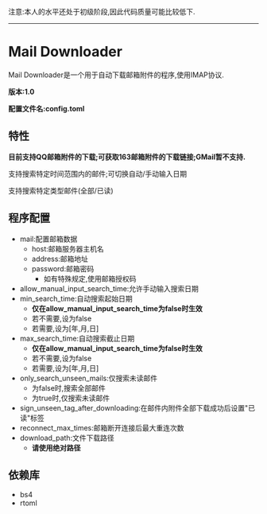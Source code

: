 注意:本人的水平还处于初级阶段,因此代码质量可能比较低下.
___

# Mail Downloader
Mail Downloader是一个用于自动下载邮箱附件的程序,使用IMAP协议.

**版本:1.0**

**配置文件名:config.toml**

## 特性
**目前支持QQ邮箱附件的下载;可获取163邮箱附件的下载链接;GMail暂不支持.**

支持搜索特定时间范围内的邮件;可切换自动/手动输入日期
 
支持搜索特定类型邮件(全部/已读)

## 程序配置
- mail:配置邮箱数据
    - host:邮箱服务器主机名
    - address:邮箱地址
    - password:邮箱密码
        - 如有特殊规定,使用邮箱授权码
- allow_manual_input_search_time:允许手动输入搜索日期
- min_search_time:自动搜索起始日期
    - **仅在allow_manual_input_search_time为false时生效**
    - 若不需要,设为false
    - 若需要,设为\[年,月,日\]
- max_search_time:自动搜索截止日期   
    - **仅在allow_manual_input_search_time为false时生效**
    - 若不需要,设为false
    - 若需要,设为\[年,月,日\]
- only_search_unseen_mails:仅搜索未读邮件
    - 为false时,搜索全部邮件
    - 为true时,仅搜索未读邮件
- sign_unseen_tag_after_downloading:在邮件内附件全部下载成功后设置"已读"标签
- reconnect_max_times:邮箱断开连接后最大重连次数
- download_path:文件下载路径
    - **请使用绝对路径**

## 依赖库
- bs4
- rtoml